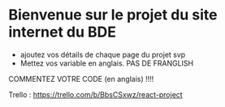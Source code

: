 # Bienvenue sur le projet du site internet du BDE

- ajoutez vos détails de chaque page du projet svp
- Mettez vos variable en anglais. PAS DE FRANGLISH

COMMENTEZ VOTRE CODE (en anglais) !!!!

Trello : https://trello.com/b/BbsCSxwz/react-project
